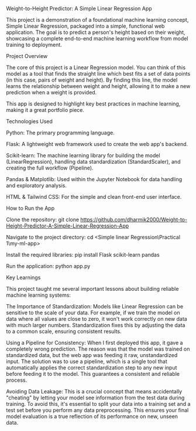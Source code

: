 Weight-to-Height Predictor: A Simple Linear Regression App


This project is a demonstration of a foundational machine learning concept, Simple Linear Regression, packaged into a simple, functional web application. The goal is to predict a person's height based on their weight, showcasing a complete end-to-end machine learning workflow from model training to deployment.



Project Overview


The core of this project is a Linear Regression model. You can think of this model as a tool that finds the straight line which best fits a set of data points (in this case, pairs of weight and height). By finding this line, the model learns the relationship between weight and height, allowing it to make a new prediction when a weight is provided.

This app is designed to highlight key best practices in machine learning, making it a great portfolio piece.



Technologies Used


Python: The primary programming language.

Flask: A lightweight web framework used to create the web app's backend.

Scikit-learn: The machine learning library for building the model (LinearRegression), handling data standardization (StandardScaler), and creating the full workflow (Pipeline).

Pandas & Matplotlib: Used within the Jupyter Notebook for data handling and exploratory analysis.

HTML & Tailwind CSS: For the simple and clean front-end user interface.



How to Run the App


Clone the repository: git clone <https://github.com/dharmik2000/Weight-to-Height-Predictor-A-Simple-Linear-Regression-App>

Navigate to the project directory: cd <Simple linear Regression\Practical 1\my-ml-app>

Install the required libraries: pip install Flask scikit-learn pandas

Run the application: python app.py


Key Learnings


This project taught me several important lessons about building reliable machine learning systems:

The Importance of Standardization: Models like Linear Regression can be sensitive to the scale of your data. For example, if we train the model on data where all values are close to zero, it won't work correctly on new data with much larger numbers. Standardization fixes this by adjusting the data to a common scale, ensuring consistent results.

Using a Pipeline for Consistency: When I first deployed this app, it gave a completely wrong prediction. The reason was that the model was trained on standardized data, but the web app was feeding it raw, unstandardized input. The solution was to use a pipeline, which is a single tool that automatically applies the correct standardization step to any new input before feeding it to the model. This guarantees a consistent and reliable process.

Avoiding Data Leakage: This is a crucial concept that means accidentally "cheating" by letting your model see information from the test data during training. To avoid this, it's essential to split your data into a training set and a test set before you perform any data preprocessing. This ensures your final model evaluation is a true reflection of its performance on new, unseen data.
